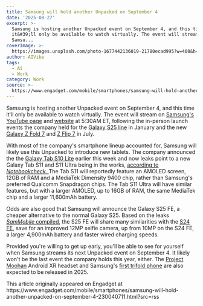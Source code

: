```yaml
---
title: Samsung will hold another Unpacked on September 4
date: '2025-08-27'
excerpt: >-
  Samsung is hosting another Unpacked event on September 4, and this time
  it&#39;ll only be available to watch virtually. The event will stream on
  Samsu...
coverImage: >-
  https://images.unsplash.com/photo-1677442136019-21780ecad995?w=400&h=200&fit=crop&auto=format
author: AIVibe
tags:
  - Ai
  - Work
category: Work
source: >-
  https://www.engadget.com/mobile/smartphones/samsung-will-hold-another-unpacked-on-september-4-230040711.html?src=rss
---
```

<p>Samsung is hosting another Unpacked event on September 4, and this time it&#39;ll only be available to watch virtually. The event will stream on <a data-i13n="cpos:1;pos:1" href="https://urldefense.com/v3/__https://www.youtube.com/samsung__;!!Op6eflyXZCqGR5I!BLe2PrCQEjy3A2WxNXy55mLBDAVW5os3yZalhmMt3DYR526_9ICvjKupAEunPTi4Xgv1zX27pY-G-59UCrX3o2Yzmw$"><ins>Samsung&#39;s YouTube page</ins></a> and <a data-i13n="cpos:2;pos:1" href="https://urldefense.com/v3/__http://www.samsung.com/__;!!Op6eflyXZCqGR5I!BLe2PrCQEjy3A2WxNXy55mLBDAVW5os3yZalhmMt3DYR526_9ICvjKupAEunPTi4Xgv1zX27pY-G-59UCrWBgtAj5g$"><ins>website</ins></a> at 5:30AM ET, following the in-person launch events the company held for the <a data-i13n="cpos:3;pos:1" href="https://www.engadget.com/mobile/smartphones/samsung-galaxy-s25-and-s25-hands-on-180017460.html"><ins>Galaxy S25 line</ins></a> in January and the new <a data-i13n="cpos:4;pos:1" href="https://www.engadget.com/mobile/smartphones/samsung-galaxy-z-fold-7-hands-on-the-big-design-revamp-weve-been-waiting-for-140049475.html"><ins>Galaxy Z Fold 7</ins></a> and <a data-i13n="cpos:5;pos:1" href="https://www.engadget.com/mobile/smartphones/samsung-galaxy-z-flip-7-hands-on-bigger-screens-bigger-battery-better-foldable-140008222.html"><ins>Z Flip 7</ins></a> in July.</p>
<p>With most of the company&#39;s smartphone lineup accounted for, Samsung will likely use this Unpacked to introduce new tablets. The company announced the the <a data-i13n="cpos:6;pos:1" href="https://www.engadget.com/mobile/tablets/samsungs-galaxy-tab-s10-ultra-and-galaxy-tab-s10-are-tablets-built-for-ai-162633747.html"><ins>Galaxy Tab S10 Lite</ins></a> earlier this week and now leaks point to a new Galaxy Tab S11 and S11 Ultra being in the works, <a data-i13n="cpos:7;pos:1" href="https://www.notebookcheck.net/Samsung-Galaxy-Tab-S11-and-S11-Ultra-Leak-reveals-pricing-of-upcoming-flagship-Android-tablets.1094413.0.html"><ins>according to </ins><em><ins>Notebookcheck</ins></em></a><em><ins>. </ins></em>The Tab S11 will reportedly feature an AMOLED screen, 12GB of RAM and a MediaTek Dimensity 9400 chip, rather than Samsung&#39;s preferred Qualcomm Snapdragon chips. The Tab S11 Ultra will have similar features, but with a larger AMOLED, up to 16GB of RAM, the same MediaTek chip and a larger 11,600mAh battery.</p>
<span id="end-legacy-contents"></span><p>Odds are also good that Samsung will announce the Galaxy S25 FE, a cheaper alternative to the normal Galaxy S25. Based on the leaks <a data-i13n="cpos:8;pos:1" href="https://www.sammobile.com/news/galaxy-s25-fe-three-big-upgrades-confirmed-leak/"><em><ins>SamMobile</ins></em><ins> compiled</ins></a>, the S25 FE will share many similarities with the <a data-i13n="cpos:9;pos:1" href="https://www.engadget.com/mobile/smartphones/samsung-galaxy-s24-fe-review-a-great-phone-but-i-wish-it-was-cheaper-190032655.html"><ins>S24 FE</ins></a>, save for an improved 12MP selfie camera, up from 10MP on the S24 FE, a larger 4,900mAh battery and faster wired charging speeds.</p>
<p>Provided you&#39;re willing to get up early, you&#39;ll be able to see for yourself when Samsung streams its next Unpacked event on September 4. It likely won&#39;t be the last event the company holds this year, either. The <a data-i13n="cpos:10;pos:1" href="https://www.engadget.com/mobile/smartphones/what-we-expect-at-the-samsung-galaxy-s25-unpacked-2025-event-202024699.html#:~:text=reality)%20headset%20%E2%80%94%20codenamed-,Project%20Moohan,-%E2%80%94%20alongside%20Google%20and"><ins>Project Moohan</ins></a> Android XR headset and Samsung&#39;s <a data-i13n="cpos:11;pos:1" href="https://www.engadget.com/mobile/smartphones/samsung-plans-to-launch-its-trifold-smartphone-by-the-end-of-2025-122358763.html"><ins>first trifold phone</ins></a> are also expected to be released in 2025.</p>This article originally appeared on Engadget at https://www.engadget.com/mobile/smartphones/samsung-will-hold-another-unpacked-on-september-4-230040711.html?src=rss
